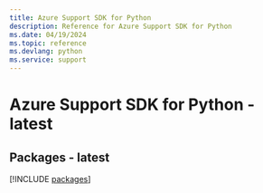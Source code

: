 ```yaml
---
title: Azure Support SDK for Python
description: Reference for Azure Support SDK for Python
ms.date: 04/19/2024
ms.topic: reference
ms.devlang: python
ms.service: support
---
```

# Azure Support SDK for Python - latest
## Packages - latest
[!INCLUDE [packages](support-index.md)]